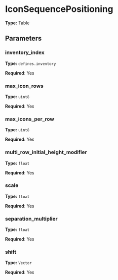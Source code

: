 # IconSequencePositioning

**Type:** Table

## Parameters

### inventory_index

**Type:** `defines.inventory`

**Required:** Yes

### max_icon_rows

**Type:** `uint8`

**Required:** Yes

### max_icons_per_row

**Type:** `uint8`

**Required:** Yes

### multi_row_initial_height_modifier

**Type:** `float`

**Required:** Yes

### scale

**Type:** `float`

**Required:** Yes

### separation_multiplier

**Type:** `float`

**Required:** Yes

### shift

**Type:** `Vector`

**Required:** Yes

